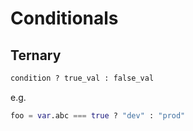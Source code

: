 # Conditionals

## Ternary

```terraform
condition ? true_val : false_val
```

e.g.

```terraform
foo = var.abc === true ? "dev" : "prod"
```
